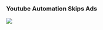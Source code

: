 ### Youtube Automation Skips Ads ###

![](https://komarev.com/ghpvc/?username=Bacdong/ytb-skips-ads&color=blueviolet&style=flat-square&label=REPO+VIEWS)
